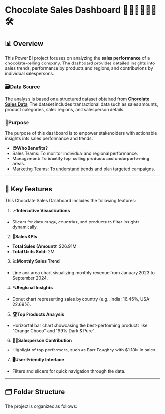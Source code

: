 # Chocolate Sales Dashboard 🍫🍰🍩🍪🧁🍬🛠️

## 📊 Overview  
This Power BI project focuses on analyzing the **sales performance** of a chocolate-selling company. The dashboard provides detailed insights into sales trends, performance by products and regions, and contributions by individual salespersons.

### **🗃️Data Source**  
The analysis is based on a structured dataset obtained from **[Chocolate Sales Data](<Chocolate Sales.xlsx>)**. The dataset includes transactional data such as sales amounts, product categories, sales regions, and salesperson details.

### **🤔Purpose**  
The purpose of this dashboard is to empower stakeholders with actionable insights into sales performance and trends.  
- **😊Who Benefits?**  
- Sales Teams: To monitor individual and regional performance.  
- Management: To identify top-selling products and underperforming areas.  
- Marketing Teams: To understand trends and plan targeted campaigns.  

---

## 🚀 Key Features  
This Chocolate Sales Dashboard includes the following features:  
1. **📈Interactive Visualizations**  
- Slicers for date range, countries, and products to filter insights dynamically.  

2. **💼Sales KPIs**  
- **Total Sales (Amount):** $26.91M  
- **Total Units Sold:** 2M  

3. **💹Monthly Sales Trend**  
- Line and area chart visualizing monthly revenue from January 2023 to September 2024.  

 4. **🔍Regional Insights**  
- Donut chart representing sales by country (e.g., India: 16.45%, USA: 22.69%).  

5. **🏆Top Products Analysis**  
- Horizontal bar chart showcasing the best-performing products like "Orange Choco" and "99% Dark & Pure".  

6. **👨‍💼Salesperson Contribution**  
- Highlight of top performers, such as Barr Faughny with $1.18M in sales.  

7. **🖥️User-Friendly Interface**  
- Filters and slicers for quick navigation through the data.  

---

## 🗂️ Folder Structure  
The project is organized as follows:  
